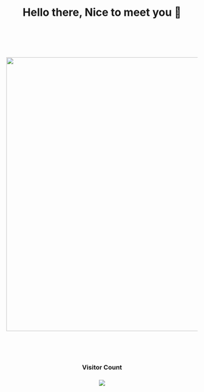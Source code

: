 
<h1 align="center">Hello there, Nice to meet you 👋<h1/>
<br/>
<p align="center">
  <img width="872" height="720" src="https://cdn39.picsart.com/147366079000202.png">
</p>
<br/>
<h3 align="center">Visitor Count<h3/>
<p align="center">
  <img src="https://profile-counter.glitch.me/Abhayaku/count.svg">
</p>
